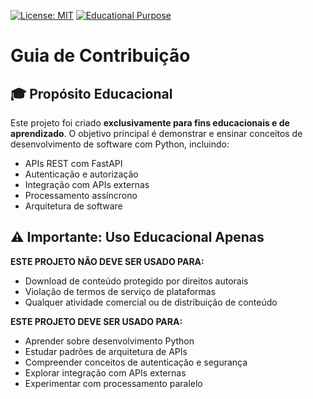 [![License: MIT](https://img.shields.io/badge/License-MIT-yellow.svg)](https://opensource.org/licenses/MIT)
[![Educational Purpose](https://img.shields.io/badge/Purpose-Educational-blue.svg)]()

# Guia de Contribuição

## 🎓 Propósito Educacional

Este projeto foi criado **exclusivamente para fins educacionais e de aprendizado**. O objetivo principal é demonstrar e ensinar conceitos de desenvolvimento de software com Python, incluindo:

- APIs REST com FastAPI
- Autenticação e autorização
- Integração com APIs externas
- Processamento assíncrono
- Arquitetura de software

## ⚠️ Importante: Uso Educacional Apenas

**ESTE PROJETO NÃO DEVE SER USADO PARA:**
- Download de conteúdo protegido por direitos autorais
- Violação de termos de serviço de plataformas
- Qualquer atividade comercial ou de distribuição de conteúdo

**ESTE PROJETO DEVE SER USADO PARA:**
- Aprender sobre desenvolvimento Python
- Estudar padrões de arquitetura de APIs
- Compreender conceitos de autenticação e segurança
- Explorar integração com APIs externas
- Experimentar com processamento paralelo
